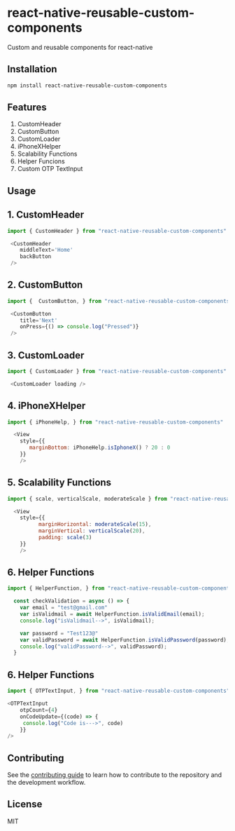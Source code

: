 # react-native-reusable-custom-components

Custom and reusable components for react-native

## Installation

```sh
npm install react-native-reusable-custom-components
```

## Features
1. CustomHeader
2. CustomButton
3. CustomLoader
4. iPhoneXHelper
5. Scalability Functions
6. Helper Funcions
7. Custom OTP TextInput

## Usage

## 1. CustomHeader
```js
import { CustomHeader } from "react-native-reusable-custom-components"

 <CustomHeader
    middleText='Home'
    backButton
 />
```

## 2. CustomButton
```js
import {  CustomButton, } from "react-native-reusable-custom-components"

 <CustomButton
    title='Next'
    onPress={() => console.log("Pressed")}
 />
```

## 3. CustomLoader
```js
import { CustomLoader } from "react-native-reusable-custom-components"

 <CustomLoader loading />
```
## 4. iPhoneXHelper
```js
import { iPhoneHelp, } from "react-native-reusable-custom-components"

  <View
    style={{
       marginBottom: iPhoneHelp.isIphoneX() ? 20 : 0
    }}
    />
```

## 5. Scalability Functions
```js
import { scale, verticalScale, moderateScale } from "react-native-reusable-custom-components"

  <View
    style={{
          marginHorizontal: moderateScale(15),
          marginVertical: verticalScale(20),
          padding: scale(3)
    }}
    />
```

## 6. Helper Functions
```js
import { HelperFunction, } from "react-native-reusable-custom-components"

  const checkValidation = async () => {
    var email = "test@gmail.com"
    var isValidmail = await HelperFunction.isValidEmail(email);
    console.log("isValidmail-->", isValidmail);

    var password = "Test123@"
    var validPassword = await HelperFunction.isValidPassword(password);
    console.log("validPassword-->", validPassword);
  }
```

## 6. Helper Functions
```js
import { OTPTextInput, } from "react-native-reusable-custom-components"

<OTPTextInput
    otpCount={4}
    onCodeUpdate={(code) => {
     console.log("Code is--->", code)
    }}
/>
```

## Contributing

See the [contributing guide](CONTRIBUTING.md) to learn how to contribute to the repository and the development workflow.

## License

MIT
